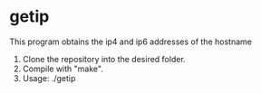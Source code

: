 # getip
This program obtains the ip4 and ip6 addresses of the hostname
1. Clone the repository into the desired folder.
2. Compile with "make".
3. Usage: 
    ./getip <hostname>
